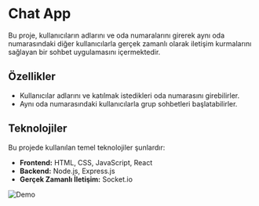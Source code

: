 # Chat App

Bu proje, kullanıcıların adlarını ve oda numaralarını girerek aynı oda numarasındaki diğer kullanıcılarla gerçek zamanlı olarak iletişim kurmalarını sağlayan bir sohbet uygulamasını içermektedir.

## Özellikler

- Kullanıcılar adlarını ve katılmak istedikleri oda numarasını girebilirler.
- Aynı oda numarasındaki kullanıcılarla grup sohbetleri başlatabilirler.

## Teknolojiler

Bu projede kullanılan temel teknolojiler şunlardır:

- **Frontend:** HTML, CSS, JavaScript, React
- **Backend:** Node.js, Express.js
- **Gerçek Zamanlı İletişim:** Socket.io

![Demo ](https://i.hizliresim.com/mmzjo0s.PNG)
